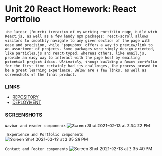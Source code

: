 # Unit 20 React Homework: React Portfolio

``` 
The latest (fourth) iteration of my working Portfolio Page, build with React.js, as well as a few handy npm packages: react-scroll allows visitors to smoothly navigate to any given section of the page with ease and precision, while 'popupbox' offers a way to preview/link to an assortment of projects. Some packages were simply design-oriented, like particles.js and react-typed, whereas others, like email.js, provide an easy way to interact with the page host by emailing potential project ideas. Ultimately, though building a React portfolio for the first time certainly had its challenges, the process proved to be a great learning experience. Below are a few links, as well as screenshots of the final product.
``` 

### LINKS
* [REPOSITORY](https://github.com/jamescbaldwin/react-portfolio)
* [DEPLOYMENT](https://jamescbaldwin.github.io/react-portfolio/)

### SCREENSHOTS
``` Navbar and Header components ```
![Screen Shot 2021-02-13 at 2 34 22 PM](https://user-images.githubusercontent.com/70229636/107869350-4134f100-6e5b-11eb-8107-b5352cb41fb6.png)

``` Experience and Portfolio components```
![Screen Shot 2021-02-13 at 2 35 28 PM](https://user-images.githubusercontent.com/70229636/107869365-56118480-6e5b-11eb-931b-6df7789a248c.png)

``` Contact and Footer components ```
![Screen Shot 2021-02-13 at 2 35 40 PM](https://user-images.githubusercontent.com/70229636/107869367-5f025600-6e5b-11eb-9c79-360927bcb70b.png)


